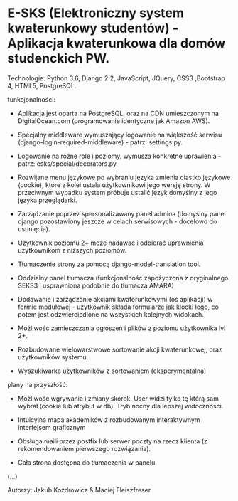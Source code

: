 # E-SKS (Elektroniczny system kwaterunkowy studentów) - Aplikacja kwaterunkowa dla domów studenckich PW.

Technologie: Python 3.6, Django 2.2, JavaScript, JQuery, CSS3 ,Bootstrap 4, HTML5, PostgreSQL.

funkcjonalności:

- Aplikacja jest oparta na PostgreSQL, oraz na CDN umieszczonym na DigitalOcean.com (programowanie identyczne jak Amazon AWS).

- Specjalny middleware wymuszający logowanie na większość serwisu (django-login-required-middleware) - patrz: settings.py.

- Logowanie na różne role i poziomy, wymusza konkretne uprawienia - patrz: esks/special/decorators.py

- Rozwijane menu językowe po wybraniu języka zmienia ciastko językowe (cookie), które z kolei ustala użytkownikowi jego wersję strony. W przeciwnym wypadku system próbuje ustalić język domyślny z jego języka przeglądarki.

- Zarządzanie poprzez spersonalizawany panel admina (domyślny panel django pozostawiony jeszcze w celach serwisowych - docelowo do usunięcia).

- Użytkownik poziomu 2+ może nadawać i odbierać uprawnienia użytkownikom z niższych poziomów.

- Tłumaczenie strony za pomocą django-model-translation tool.

- Oddzielny panel tłumacza (funkcjonalność zapożyczona z oryginalnego SEKS3 i usprawniona podobnie do tłumacza AMARA)

- Dodawanie i zarządzanie akcjami kwaterunkowymi (oś aplikacji) w formie modułowej - użytkownik składa formularze jak klocki lego, co potem jest odzwierciedlone na wszystkich kolejnych widokach.

- Możliwość zamieszczania ogłoszeń i plików z poziomu użytkownika lvl 2+.

- Rozbudowane wielowarstwowe sortowanie akcji kwaterunkowej, oraz użytkowników systemu.

- Wyszukiwarka użytkowników z sortowaniem (eksperymentalna)

plany na przyszłość:

- Możliwość wgrywania i zmiany skórek. User widzi tylko tę którą sam wybrał (cookie lub atrybut w db). Tryb nocny dla lepszej widoczności.

- Intuicyjna mapa akademików z rozbudowanym interaktywnym interfejsem graficznym

- Obsługa maili przez postfix lub serwer poczty na rzecz klienta (z rekomendowaniem pierwszego rozwiązania).

- Cała strona dostępna do tłumaczenia w panelu

(...)


Autorzy: Jakub Kozdrowicz & Maciej Fleiszfreser
